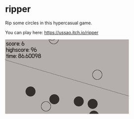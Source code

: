 # ripper

Rip some circles in this hypercasual game.

You can play here: https://ussao.itch.io/ripper

![](game.gif)